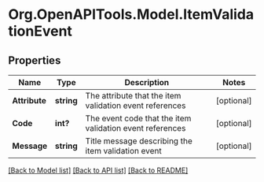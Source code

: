 # Org.OpenAPITools.Model.ItemValidationEvent

## Properties

Name | Type | Description | Notes
------------ | ------------- | ------------- | -------------
**Attribute** | **string** | The attribute that the item validation event references | [optional] 
**Code** | **int?** | The event code that the item validation event references | [optional] 
**Message** | **string** | Title message describing the item validation event | [optional] 

[[Back to Model list]](../README.md#documentation-for-models) [[Back to API list]](../README.md#documentation-for-api-endpoints) [[Back to README]](../README.md)

